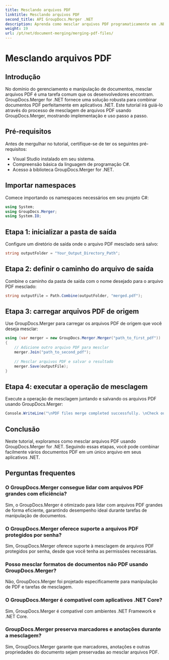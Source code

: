 ```yaml
---
title: Mesclando arquivos PDF
linktitle: Mesclando arquivos PDF
second_title: API GroupDocs.Merger .NET
description: Aprenda como mesclar arquivos PDF programaticamente em .NET usando GroupDocs.Merger para gerenciamento de documentos perfeito.
weight: 19
url: /pt/net/document-merging/merging-pdf-files/
---
```


# Mesclando arquivos PDF

## Introdução
No domínio do gerenciamento e manipulação de documentos, mesclar arquivos PDF é uma tarefa comum que os desenvolvedores encontram. GroupDocs.Merger for .NET fornece uma solução robusta para combinar documentos PDF perfeitamente em aplicativos .NET. Este tutorial irá guiá-lo através do processo de mesclagem de arquivos PDF usando GroupDocs.Merger, mostrando implementação e uso passo a passo.
## Pré-requisitos
Antes de mergulhar no tutorial, certifique-se de ter os seguintes pré-requisitos:
- Visual Studio instalado em seu sistema.
- Compreensão básica da linguagem de programação C#.
- Acesso à biblioteca GroupDocs.Merger for .NET.

## Importar namespaces
Comece importando os namespaces necessários em seu projeto C#:
```csharp
using System; 
using GroupDocs.Merger;
using System.IO;
```
## Etapa 1: inicializar a pasta de saída
Configure um diretório de saída onde o arquivo PDF mesclado será salvo:
```csharp
string outputFolder = "Your_Output_Directory_Path";
```
## Etapa 2: definir o caminho do arquivo de saída
Combine o caminho da pasta de saída com o nome desejado para o arquivo PDF mesclado:
```csharp
string outputFile = Path.Combine(outputFolder, "merged.pdf");
```
## Etapa 3: carregar arquivos PDF de origem
Use GroupDocs.Merger para carregar os arquivos PDF de origem que você deseja mesclar:
```csharp
using (var merger = new GroupDocs.Merger.Merger("path_to_first_pdf"))
{
    // Adicione outro arquivo PDF para mesclar
    merger.Join("path_to_second_pdf");
    
    // Mesclar arquivos PDF e salvar o resultado
    merger.Save(outputFile);
}
```
## Etapa 4: executar a operação de mesclagem
Execute a operação de mesclagem juntando e salvando os arquivos PDF usando GroupDocs.Merger:
```csharp
Console.WriteLine("\nPDF files merge completed successfully. \nCheck output in {0}", outputFolder);
```

## Conclusão
Neste tutorial, exploramos como mesclar arquivos PDF usando GroupDocs.Merger for .NET. Seguindo essas etapas, você pode combinar facilmente vários documentos PDF em um único arquivo em seus aplicativos .NET.

## Perguntas frequentes
### O GroupDocs.Merger consegue lidar com arquivos PDF grandes com eficiência?
Sim, o GroupDocs.Merger é otimizado para lidar com arquivos PDF grandes de forma eficiente, garantindo desempenho ideal durante tarefas de manipulação de documentos.
### O GroupDocs.Merger oferece suporte a arquivos PDF protegidos por senha?
Sim, GroupDocs.Merger oferece suporte à mesclagem de arquivos PDF protegidos por senha, desde que você tenha as permissões necessárias.
### Posso mesclar formatos de documentos não PDF usando GroupDocs.Merger?
Não, GroupDocs.Merger foi projetado especificamente para manipulação de PDF e tarefas de mesclagem.
### O GroupDocs.Merger é compatível com aplicativos .NET Core?
Sim, GroupDocs.Merger é compatível com ambientes .NET Framework e .NET Core.
### GroupDocs.Merger preserva marcadores e anotações durante a mesclagem?
Sim, GroupDocs.Merger garante que marcadores, anotações e outras propriedades do documento sejam preservadas ao mesclar arquivos PDF.